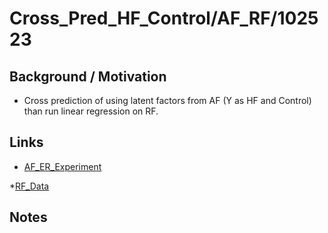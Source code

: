 # Cross_Pred_HF_Control/AF_RF/102523

## Background / Motivation
* Cross prediction of using latent factors from AF (Y as HF and Control) than run linear regression on RF.

## Links
* [AF_ER_Experiment](https://pitt-my.sharepoint.com/personal/xiaoh_pitt_edu/_layouts/15/onedrive.aspx?id=%2Fpersonal%2Fxiaoh%5Fpitt%5Fedu%2FDocuments%2FMI%5FSpatial%2FER%5FSLIDE%2FActiveFibro%2F022423&view=0)

*[RF_Data](https://pitt-my.sharepoint.com/personal/xiaoh_pitt_edu/_layouts/15/onedrive.aspx?id=%2Fpersonal%2Fxiaoh%5Fpitt%5Fedu%2FDocuments%2FMI%5FSpatial%2FER%5FSLIDE%2FRestingFibro%2F022423&view=0)

## Notes
